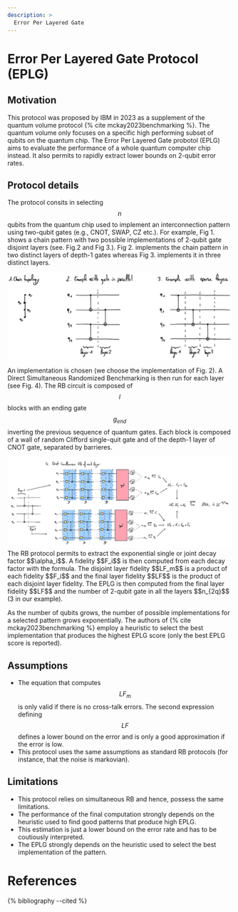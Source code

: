 ```yaml
---
description: >
  Error Per Layered Gate
---
```


# Error Per Layered Gate Protocol (EPLG)

## Motivation
This protocol was proposed by IBM in 2023 as a supplement of the quantum volume protocol {% cite mckay2023benchmarking %}. The quantum volume only focuses on a specific high performing subset of qubits on the quantum chip. The Error Per Layered Gate probotol (EPLG) aims to evaluate the performance of a whole quantum computer chip instead. It also permits to rapidly extract lower bounds on 2-qubit error rates.

## Protocol details
The protocol consits in selecting $$n$$ qubits from the quantum chip used to implement an interconnection pattern using two-qubit gates (e.g., CNOT, SWAP, CZ etc.). For example, Fig 1. shows a chain pattern with two possible implementations of 2-qubit gate disjoint layers (see. Fig.2 and Fig 3.). Fig 2. implements the chain pattern in two distinct layers of depth-1 gates whereas Fig 3. implements it in three distinct layers. 

<div class="center">
  <img src="/img/system-level-benchmark/others/eplg-1.png" class="img-medium" alt="Layer composition of CNOTs for a linear chain of qubits"/>
</div>

An implementation is chosen (we choose the implementation of Fig. 2). A Direct Simultaneous Randomized Benchmarking is then run for each layer (see Fig. 4). The RB circuit is composed of $$l$$ blocks with an ending gate $$g_{end}$$ inverting the previous sequence of quantum gates. Each block is composed of a wall of random Clifford single-quit gate and of the depth-1 layer of CNOT gate, separated by barrieres.

<div class="center">
  <img src="/img/system-level-benchmark/others/eplg-2.jpg" class="img-large" alt="Simultaneous direct randomized benchmarking protocol for each layer of CNOT"/>
</div>
The RB protocol permits to extract the exponential single or joint decay factor $$\alpha_i$$. A fidelity $$F_i$$ is then computed from each decay factor with the formula. The disjoint layer fidelity $$LF_m$$ is a product of each fidelity $$F_i$$ and the final layer fidelity $$LF$$ is the product of each disjoint layer fidelity. The EPLG is then computed from the final layer fidelity $$LF$$ and the number of 2-qubit gate in all the layers $$n_{2q}$$ (3 in our example).
 
As the number of qubits grows, the number of possible implementations for a selected pattern grows exponentially. The authors of {% cite mckay2023benchmarking %} employ a heuristic to select the best implementation that produces the highest EPLG score (only the best EPLG score is reported).

## Assumptions
- The equation that computes $$LF_m$$ is only valid if there is no cross-talk errors. The second expression defining $$LF$$ defines a lower bound on the error and is only a good approximation if the error is low. 
- This protocol uses the same assumptions as standard RB protocols (for instance, that the noise is markovian).

## Limitations
<!-- add some limitation to the eplg -->
- This protocol relies on simultaneous RB and hence, possess the same limitations. 
- The performance of the final computation strongly depends on the heuristic used to find good patterns that produce high EPLG.
- This estimation is just a lower bound on the error rate and has to be coutiously interpreted.
- The EPLG strongly depends on the heuristic used to select the best implementation of the pattern.

# References
{% bibliography --cited %}